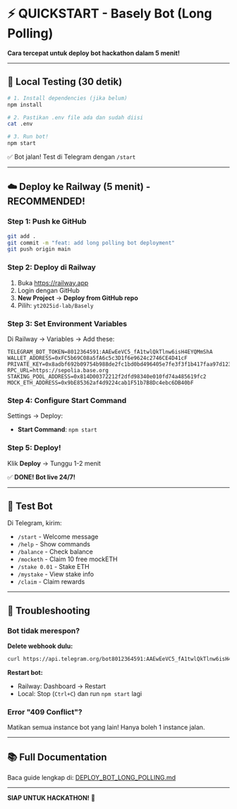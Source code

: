 # ⚡ QUICKSTART - Basely Bot (Long Polling)

**Cara tercepat untuk deploy bot hackathon dalam 5 menit!**

---

## 🚀 Local Testing (30 detik)

```bash
# 1. Install dependencies (jika belum)
npm install

# 2. Pastikan .env file ada dan sudah diisi
cat .env

# 3. Run bot!
npm start
```

✅ Bot jalan! Test di Telegram dengan `/start`

---

## ☁️ Deploy ke Railway (5 menit) - RECOMMENDED!

### Step 1: Push ke GitHub
```bash
git add .
git commit -m "feat: add long polling bot deployment"
git push origin main
```

### Step 2: Deploy di Railway
1. Buka https://railway.app
2. Login dengan GitHub
3. **New Project** → **Deploy from GitHub repo**
4. Pilih: `yt2025id-lab/Basely`

### Step 3: Set Environment Variables
Di Railway → Variables → Add these:
```
TELEGRAM_BOT_TOKEN=8012364591:AAEwEeVC5_fA1twlQkTlnw6isH4EYQMmShA
WALLET_ADDRESS=0xFC5b69C08a5fA6c5c3D1f6e9624c2746CE4D41cF
PRIVATE_KEY=0x8adbf692b09754b988de2fc1bd0bd496405e7fe3f3f1b417faa97d1239b4a797
RPC_URL=https://sepolia.base.org
STAKING_POOL_ADDRESS=0x814D00372212f2dfd98340e010fd74a485619fc2
MOCK_ETH_ADDRESS=0x9bE85362af4d9224cab1F51b7B8Dc4ebc6DB40bF
```

### Step 4: Configure Start Command
Settings → Deploy:
- **Start Command**: `npm start`

### Step 5: Deploy!
Klik **Deploy** → Tunggu 1-2 menit

✅ **DONE! Bot live 24/7!**

---

## 🧪 Test Bot

Di Telegram, kirim:
- `/start` - Welcome message
- `/help` - Show commands
- `/balance` - Check balance
- `/mocketh` - Claim 10 free mockETH
- `/stake 0.01` - Stake ETH
- `/mystake` - View stake info
- `/claim` - Claim rewards

---

## 🐛 Troubleshooting

### Bot tidak merespon?

**Delete webhook dulu:**
```bash
curl https://api.telegram.org/bot8012364591:AAEwEeVC5_fA1twlQkTlnw6isH4EYQMmShA/deleteWebhook
```

**Restart bot:**
- Railway: Dashboard → Restart
- Local: Stop (`Ctrl+C`) dan run `npm start` lagi

### Error "409 Conflict"?
Matikan semua instance bot yang lain! Hanya boleh 1 instance jalan.

---

## 📚 Full Documentation

Baca guide lengkap di: [DEPLOY_BOT_LONG_POLLING.md](DEPLOY_BOT_LONG_POLLING.md)

---

**SIAP UNTUK HACKATHON!** 🎉
